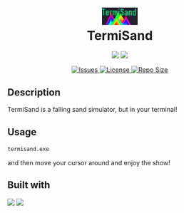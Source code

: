 <div align="center">
      <h1> <img src="./.github/TermiSand.png" width="80px"><br/>TermiSand</h1>
     </div>
<p align="center">
</p>
<p align="center">
    <a href="https://github.com/BobdaProgrammer/TermiSand/pulse" target="_blank"><img src="https://img.shields.io/github/last-commit/BobdaProgrammer/TermiSand?style=for-the-badge&logo=github&color=7dc4e4&logoColor=D9E0EE&labelColor=302D41"></a>
    <a href="https://github.com/BobdaProgrammer/TermiSand/stargazers" target="_blank"><img src="https://img.shields.io/github/stars/BobdaProgrammer/TermiSand?style=for-the-badge&logo=apachespark&color=eed49f&logoColor=D9E0EE&labelColor=302D41"></a>
</p><p align="center">
      <a href="https://github.com/BobdaProgrammer/TermiSand/issues" target="_blank">
      <img alt="Issues" src="https://img.shields.io/github/issues/BobdaProgrammer/TermiSand?style=for-the-badge&logo=bilibili&color=F5E0DC&logoColor=D9E0EE&labelColor=302D41" />
    </a>  
       <a href="https://github.com/BobdaProgrammer/TermiSand/blob/main/LICENSE" target="_blank">
      <img alt="License" src="https://img.shields.io/github/license/BobdaProgrammer/TermiSand?style=for-the-badge&logo=starship&color=ee999f&logoColor=D9E0EE&labelColor=302D41" />
    </a>  
    <a href="https://github.com/BobdaProgrammer/TermiSand" target="_blank">
      <img alt="Repo Size" src="https://img.shields.io/github/repo-size/BobdaProgrammer/TermiSand?color=%23DDB6F2&label=SIZE&logo=codesandbox&style=for-the-badge&logoColor=D9E0EE&labelColor=302D41" />
    </a>
</p>

## Description
TermiSand is a falling sand simulator, but in your terminal!

## Usage
```bash
termisand.exe
```
and then move your cursor around and enjoy the show!

## Built with
![](https://img.shields.io/badge/tcell-4298B8.svg?style=for-the-badge&logoColor=white)
![](https://img.shields.io/badge/go-%2300ADD8.svg?style=for-the-badge&logo=go&logoColor=white)